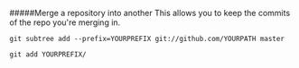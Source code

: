 #####Merge a repository into another
This allows you to keep the commits of the repo you're merging in.

```
git subtree add --prefix=YOURPREFIX git://github.com/YOURPATH master
```

```
git add YOURPREFIX/
```
